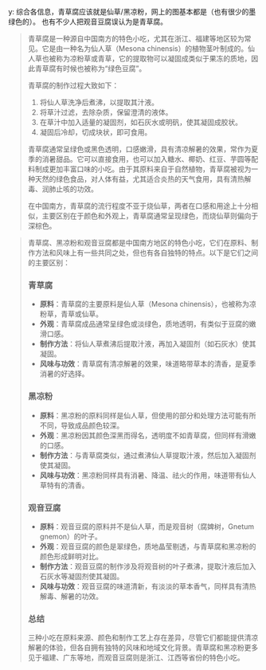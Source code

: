 





y: 综合各信息，青草腐应该就是仙草/黑凉粉，网上的图基本都是（也有很少的墨绿色的）。 也有不少人把观音豆腐误认为是青草腐。





> 青草腐是一种源自中国南方的特色小吃，尤其在浙江、福建等地区较为常见。它是由一种名为仙人草（Mesona chinensis）的植物茎叶制成的。仙人草也被称为凉粉草或青草，它的提取物可以凝固成类似于果冻的质地，因此青草腐有时候也被称为“绿色豆腐”。
>
> 青草腐的制作过程大致如下：
>
> 1. 将仙人草洗净后煮沸，以提取其汁液。
> 2. 将草汁过滤，去除杂质，保留澄清的液体。
> 3. 在草汁中加入适量的凝固剂，如石灰水或明矾，使其凝固成胶状。
> 4. 凝固后冷却，切成块状，即可食用。
>
> 青草腐通常呈绿色或黑色透明，口感嫩滑，具有清凉解暑的效果，常作为夏季的消暑甜品。它可以直接食用，也可以加入糖水、椰奶、红豆、芋圆等配料制成更加丰富口味的小吃。由于其原料来自于自然植物，青草腐被视为一种天然的绿色食品，对人体有益，尤其适合炎热的天气食用，具有清热解毒、润肺止咳的功效。
>
> 在中国南方，青草腐的流行程度不亚于烧仙草，两者在口感和用途上十分相似，主要区别在于颜色和外观上，青草腐通常呈现绿色，而烧仙草则偏向于深棕色。



> 青草腐、黑凉粉和观音豆腐都是中国南方地区的特色小吃，它们在原料、制作方法和风味上有一些共同之处，但也有各自独特的特点。以下是它们之间的主要区别：
>
> ### 青草腐
>
> - **原料**：青草腐的主要原料是仙人草（Mesona chinensis），也被称为凉粉草，青草或仙草。
> - **外观**：青草腐成品通常呈绿色或淡绿色，质地透明，有类似于豆腐的嫩滑口感。
> - **制作方法**：将仙人草煮沸后提取汁液，再加入凝固剂（如石灰水）使其凝固。
> - **风味与功效**：青草腐有清凉解暑的效果，味道略带草本的清香，是夏季消暑的好选择。
>
> ### 黑凉粉
>
> - **原料**：黑凉粉的原料同样是仙人草，但使用的部分和处理方法可能有所不同，导致成品颜色较深。
> - **外观**：黑凉粉因其颜色深黑而得名，透明度不如青草腐，但同样有滑嫩的口感。
> - **制作方法**：与青草腐类似，通过煮沸仙人草提取汁液，然后加入凝固剂使其凝固。
> - **风味与功效**：黑凉粉同样具有消暑、降温、祛火的作用，味道带有仙人草特有的清香。
>
> ### 观音豆腐
>
> - **原料**：观音豆腐的原料并不是仙人草，而是观音树（腐婢树，Gnetum gnemon）的叶子。
> - **外观**：观音豆腐的颜色是翠绿色，质地晶莹剔透，与青草腐和黑凉粉的颜色形成鲜明对比。
> - **制作方法**：观音豆腐的制作涉及将观音树的叶子煮沸，提取汁液后加入石灰水等凝固剂使其凝固。
> - **风味与功效**：观音豆腐的味道清新，有淡淡的草本香气，同样具有清热解毒、解暑的功效。
>
> ### 总结
>
> 三种小吃在原料来源、颜色和制作工艺上存在差异，尽管它们都能提供清凉解暑的体验，但各自拥有独特的风味和地域文化背景。青草腐和黑凉粉更多见于福建、广东等地，而观音豆腐则是浙江、江西等省份的特色小吃。

